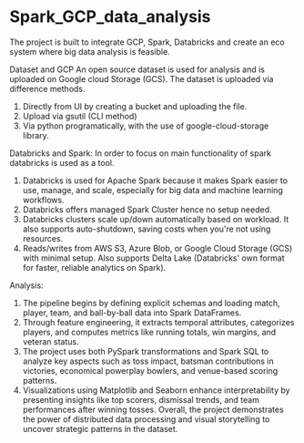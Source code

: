 # Spark_GCP_data_analysis
The project is built to integrate GCP, Spark, Databricks and create an eco system where big data analysis is feasible.

Dataset and GCP
An open source dataset is used for analysis and is uploaded on Google cloud Storage (GCS). The dataset is uploaded via difference methods.
1. Directly from UI by creating a bucket and uploading the file.
2. Upload via gsutil (CLI method)
3. Via python programatically, with the use of google-cloud-storage library.

Databricks and Spark:
In order to focus on main functionality of spark databricks is used as a tool.
1. Databricks is used for Apache Spark because it makes Spark easier to use, manage, and scale, especially for big data and machine learning workflows.
2. Databricks offers managed Spark Cluster hence no setup needed.
3. Databricks clusters scale up/down automatically based on workload. It also supports auto-shutdown, saving costs when you're not using resources.
4. Reads/writes from AWS S3, Azure Blob, or Google Cloud Storage (GCS) with minimal setup. Also supports Delta Lake (Databricks' own format for faster, reliable analytics on Spark).

Analysis:
1. The pipeline begins by defining explicit schemas and loading match, player, team, and ball-by-ball data into Spark DataFrames. 
2. Through feature engineering, it extracts temporal attributes, categorizes players, and computes metrics like running totals, win margins, and veteran status.
3. The project uses both PySpark transformations and Spark SQL to analyze key aspects such as toss impact, batsman contributions in victories, economical powerplay bowlers, and venue-based scoring patterns.
4. Visualizations using Matplotlib and Seaborn enhance interpretability by presenting insights like top scorers, dismissal trends, and team performances after winning tosses.
Overall, the project demonstrates the power of distributed data processing and visual storytelling to uncover strategic patterns in the dataset.
